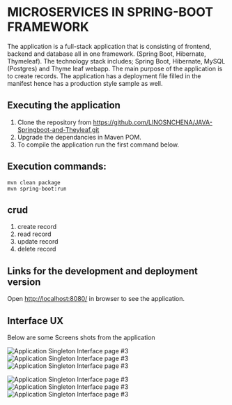 # MICROSERVICES IN SPRING-BOOT FRAMEWORK 

The application is a full-stack application that is consisting of frontend, backend and database all in one framework. (Spring Boot, Hibernate, Thymeleaf). The technology stack includes; Spring Boot, Hibernate, MySQL (Postgres) and Thyme leaf webapp.  The main purpose of the application is to create records. The application has a deployment file filled in the manifest hence has a production style sample as well.


## Executing the application

1. Clone the repository from https://github.com/LINOSNCHENA/JAVA-Springboot-and-Theyleaf.git
2.  Upgrade the dependancies in Maven POM.
3. To compile the application run the first command below.

## Execution commands:  

```
mvn clean package
mvn spring-boot:run

```

## crud
1. create record
2. read record
3. update record
4. delete record

## Links for the development and deployment version

Open [http://localhost:8080/](http://localhost:8080/) in browser to see the application.

## Interface UX

 Below are some Screens shots from the application

![ Application Singleton Interface page #3 ](https://github.com/LINOSNCHENA/JAVA-Springboot-and-Theyleaf/blob/master/uXviews/monze%20(1).png)
![ Application Singleton Interface page #3 ](https://github.com/LINOSNCHENA/JAVA-Springboot-and-Theyleaf/blob/master/uXviews/monze%20(2).png)
![ Application Singleton Interface page #3 ](https://github.com/LINOSNCHENA/JAVA-Springboot-and-Theyleaf/blob/master/uXviews/monze%20(3).png)

![ Application Singleton Interface page #3 ](https://github.com/LINOSNCHENA/JAVA-Springboot-and-Theyleaf/blob/master/uXviews/monze%20(4).png)
![ Application Singleton Interface page #3 ](https://github.com/LINOSNCHENA/JAVA-Springboot-and-Theyleaf/blob/master/uXviews/monze%20(5).png)
![ Application Singleton Interface page #3 ](https://github.com/LINOSNCHENA/JAVA-Springboot-and-Theyleaf/blob/master/uXviews/monze%20(6).png)
